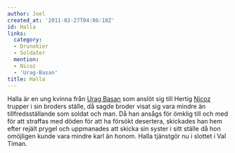 ```yaml
---
author: Joel
created_at: '2011-02-27T04:06:18Z'
id: Halla
links:
  category:
  - Drunokier
  - Soldater
  mention:
  - Nicoz
  - 'Urag-Basan'
title: Halla
---
```


Halla är en ung kvinna från [Urag Basan] som anslöt sig till Hertig [Nicoz] trupper i sin broders
ställe, då sagde broder visat sig vara mindre än tillfredsställande som soldat och man. Då han
ansågs för ömklig till och med för att straffas med döden för att ha försökt desertera, skickades
han hem efter rejält prygel och uppmanades att skicka sin syster i sitt ställe då hon omöjligen
kunde vara mindre karl än honom. Halla tjänstgör nu i slottet i Val Timan.

  [Urag Basan]: Urag-Basan
  [Nicoz]: Nicoz